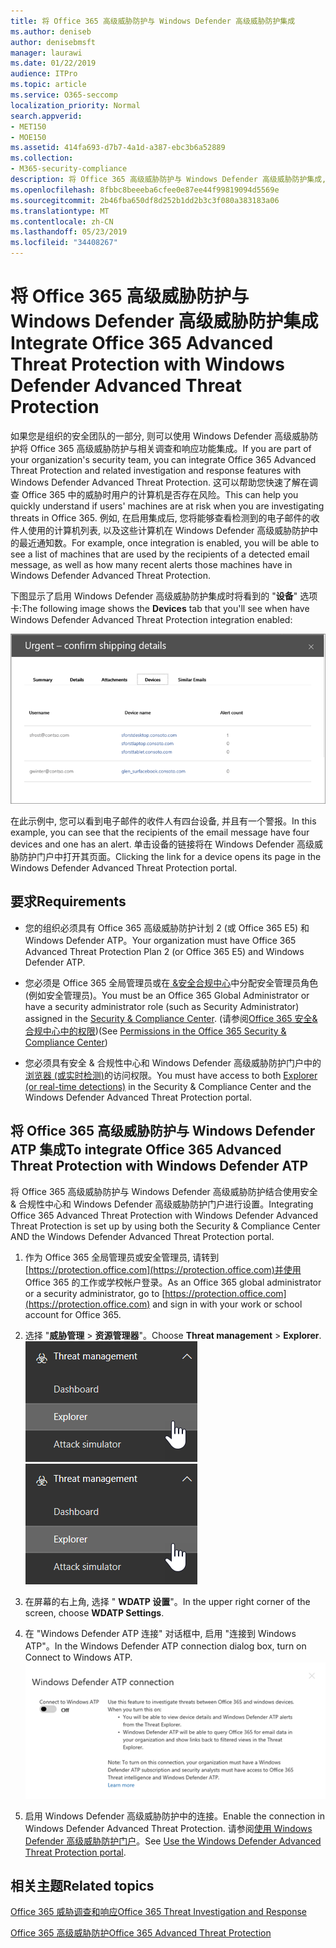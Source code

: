 ```yaml
---
title: 将 Office 365 高级威胁防护与 Windows Defender 高级威胁防护集成
ms.author: deniseb
author: denisebmsft
manager: laurawi
ms.date: 01/22/2019
audience: ITPro
ms.topic: article
ms.service: O365-seccomp
localization_priority: Normal
search.appverid:
- MET150
- MOE150
ms.assetid: 414fa693-d7b7-4a1d-a387-ebc3b6a52889
ms.collection:
- M365-security-compliance
description: 将 Office 365 高级威胁防护与 Windows Defender 高级威胁防护集成, 以查看更详细的威胁管理信息。
ms.openlocfilehash: 8fbbc8beeeba6cfee0e87ee44f99819094d5569e
ms.sourcegitcommit: 2b46fba650df8d252b1dd2b3c3f080a383183a06
ms.translationtype: MT
ms.contentlocale: zh-CN
ms.lasthandoff: 05/23/2019
ms.locfileid: "34408267"
---
```

# <a name="integrate-office-365-advanced-threat-protection-with-windows-defender-advanced-threat-protection"></a><span data-ttu-id="75069-103">将 Office 365 高级威胁防护与 Windows Defender 高级威胁防护集成</span><span class="sxs-lookup"><span data-stu-id="75069-103">Integrate Office 365 Advanced Threat Protection with Windows Defender Advanced Threat Protection</span></span>

<span data-ttu-id="75069-104">如果您是组织的安全团队的一部分, 则可以使用 Windows Defender 高级威胁防护将 Office 365 高级威胁防护与相关调查和响应功能集成。</span><span class="sxs-lookup"><span data-stu-id="75069-104">If you are part of your organization's security team, you can integrate Office 365 Advanced Threat Protection and related investigation and response features with Windows Defender Advanced Threat Protection.</span></span> <span data-ttu-id="75069-105">这可以帮助您快速了解在调查 Office 365 中的威胁时用户的计算机是否存在风险。</span><span class="sxs-lookup"><span data-stu-id="75069-105">This can help you quickly understand if users' machines are at risk when you are investigating threats in Office 365.</span></span> <span data-ttu-id="75069-106">例如, 在启用集成后, 您将能够查看检测到的电子邮件的收件人使用的计算机列表, 以及这些计算机在 Windows Defender 高级威胁防护中的最近通知数。</span><span class="sxs-lookup"><span data-stu-id="75069-106">For example, once integration is enabled, you will be able to see a list of machines that are used by the recipients of a detected email message, as well as how many recent alerts those machines have in Windows Defender Advanced Threat Protection.</span></span>
  
<span data-ttu-id="75069-107">下图显示了启用 Windows Defender 高级威胁防护集成时将看到的 "**设备**" 选项卡:</span><span class="sxs-lookup"><span data-stu-id="75069-107">The following image shows the **Devices** tab that you'll see when have Windows Defender Advanced Threat Protection integration enabled:</span></span> 
  
![启用 Windows Defender ATP 后, 你可以查看包含警报的计算机列表。](media/fec928ea-8f0c-44d7-80b9-a2e0a8cd4e89.PNG)
  
<span data-ttu-id="75069-109">在此示例中, 您可以看到电子邮件的收件人有四台设备, 并且有一个警报。</span><span class="sxs-lookup"><span data-stu-id="75069-109">In this example, you can see that the recipients of the email message have four devices and one has an alert.</span></span> <span data-ttu-id="75069-110">单击设备的链接将在 Windows Defender 高级威胁防护门户中打开其页面。</span><span class="sxs-lookup"><span data-stu-id="75069-110">Clicking the link for a device opens its page in the Windows Defender Advanced Threat Protection portal.</span></span>
  
## <a name="requirements"></a><span data-ttu-id="75069-111">要求</span><span class="sxs-lookup"><span data-stu-id="75069-111">Requirements</span></span>

- <span data-ttu-id="75069-112">您的组织必须具有 Office 365 高级威胁防护计划 2 (或 Office 365 E5) 和 Windows Defender ATP。</span><span class="sxs-lookup"><span data-stu-id="75069-112">Your organization must have Office 365 Advanced Threat Protection Plan 2 (or Office 365 E5) and Windows Defender ATP.</span></span>
    
- <span data-ttu-id="75069-113">您必须是 Office 365 全局管理员或在[ &amp;安全合规中心](https://protection.office.com)中分配安全管理员角色 (例如安全管理员)。</span><span class="sxs-lookup"><span data-stu-id="75069-113">You must be an Office 365 Global Administrator or have a security administrator role (such as Security Administrator) assigned in the [Security &amp; Compliance Center](https://protection.office.com).</span></span> <span data-ttu-id="75069-114">(请参阅[Office 365 安全&amp;合规中心中的权限](permissions-in-the-security-and-compliance-center.md))</span><span class="sxs-lookup"><span data-stu-id="75069-114">(See [Permissions in the Office 365 Security &amp; Compliance Center](permissions-in-the-security-and-compliance-center.md))</span></span>
    
- <span data-ttu-id="75069-115">您必须具有安全 & 合规性中心和 Windows Defender 高级威胁防护门户中的[浏览器 (或实时检测)](threat-explorer.md)的访问权限。</span><span class="sxs-lookup"><span data-stu-id="75069-115">You must have access to both [Explorer (or real-time detections)](threat-explorer.md) in the Security & Compliance Center and the Windows Defender Advanced Threat Protection portal.</span></span>
    
## <a name="to-integrate-office-365-advanced-threat-protection-with-windows-defender-atp"></a><span data-ttu-id="75069-116">将 Office 365 高级威胁防护与 Windows Defender ATP 集成</span><span class="sxs-lookup"><span data-stu-id="75069-116">To integrate Office 365 Advanced Threat Protection with Windows Defender ATP</span></span>

<span data-ttu-id="75069-117">将 Office 365 高级威胁防护与 Windows Defender 高级威胁防护结合使用安全 & 合规性中心和 Windows Defender 高级威胁防护门户进行设置。</span><span class="sxs-lookup"><span data-stu-id="75069-117">Integrating Office 365 Advanced Threat Protection with Windows Defender Advanced Threat Protection is set up by using both the Security & Compliance Center AND the Windows Defender Advanced Threat Protection portal.</span></span>
  
1. <span data-ttu-id="75069-118">作为 Office 365 全局管理员或安全管理员, 请转到[https://protection.office.com](https://protection.office.com)并使用 Office 365 的工作或学校帐户登录。</span><span class="sxs-lookup"><span data-stu-id="75069-118">As an Office 365 global administrator or a security administrator, go to [https://protection.office.com](https://protection.office.com) and sign in with your work or school account for Office 365.</span></span> 
    
2. <span data-ttu-id="75069-119">选择 "**威胁管理** \> **资源管理器**"。</span><span class="sxs-lookup"><span data-stu-id="75069-119">Choose **Threat management** \> **Explorer**.</span></span><br><span data-ttu-id="75069-120">![威胁管理菜单中的资源管理器](media/ThreatMgmt-Explorer-nav.png)</span><span class="sxs-lookup"><span data-stu-id="75069-120">![Explorer in Threat Management menu](media/ThreatMgmt-Explorer-nav.png)</span></span><br>
    
3. <span data-ttu-id="75069-121">在屏幕的右上角, 选择 " **WDATP 设置**"。</span><span class="sxs-lookup"><span data-stu-id="75069-121">In the upper right corner of the screen, choose **WDATP Settings**.</span></span>
    
4. <span data-ttu-id="75069-122">在 "Windows Defender ATP 连接" 对话框中, 启用 "连接到 Windows ATP"。</span><span class="sxs-lookup"><span data-stu-id="75069-122">In the Windows Defender ATP connection dialog box, turn on Connect to Windows ATP.</span></span><br>![Windows Defender ATP 连接](media/Explorer-WDATPConnection-dialog.png)<br>
    
5. <span data-ttu-id="75069-124">启用 Windows Defender 高级威胁防护中的连接。</span><span class="sxs-lookup"><span data-stu-id="75069-124">Enable the connection in Windows Defender Advanced Threat Protection.</span></span> <span data-ttu-id="75069-125">请参阅[使用 Windows Defender 高级威胁防护门户](https://go.microsoft.com/fwlink/?linkid=859690)。</span><span class="sxs-lookup"><span data-stu-id="75069-125">See [Use the Windows Defender Advanced Threat Protection portal](https://go.microsoft.com/fwlink/?linkid=859690).</span></span>

  
## <a name="related-topics"></a><span data-ttu-id="75069-126">相关主题</span><span class="sxs-lookup"><span data-stu-id="75069-126">Related topics</span></span>

[<span data-ttu-id="75069-127">Office 365 威胁调查和响应</span><span class="sxs-lookup"><span data-stu-id="75069-127">Office 365 Threat Investigation and Response</span></span>](office-365-ti.md)
  
[<span data-ttu-id="75069-128">Office 365 高级威胁防护</span><span class="sxs-lookup"><span data-stu-id="75069-128">Office 365 Advanced Threat Protection</span></span>](office-365-atp.md)
  

